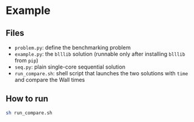 # Example

## Files

- `problem.py`: define the benchmarking problem
- `example.py`: the `blllib` solution (runnable only after installing `blllib` from `pip`)
- `seq.py`: plain single-core sequential solution
- `run_compare.sh`: shell script that launches the two solutions with `time` and compare the Wall times

## How to run

```sh
sh run_compare.sh
```
